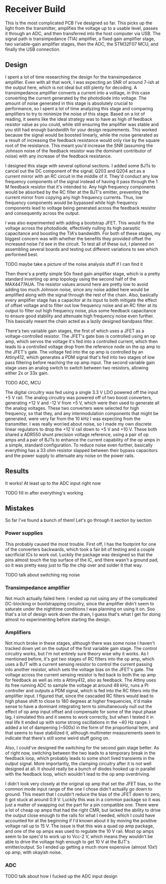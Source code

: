 # Receiver Build
This is the most complicated PCB I've designed so far.
This picks up the light from the transmitter, amplifies the voltage up to a usable level, passes it through an ADC, and then transferred into the host computer via USB.
The signal path is transimpedance (TIA) amplifier, a fixed gain amplifier stage, two variable-gain amplifier stages, then the ADC, the STM32F07 MCU, and finally the USB connection.

## Design
I spent a lot of time researching the design for the transimpedance amplifier.
Even with all that work, I was expecting an SNR of around 7-ish at the output here, which is not ideal but still plenty for decoding.
A transimpedance amplifier converts a current into a voltage, in this case converting the current generated by the photodiode into voltage.
The amount of noise generated in this stage is absolutely crucial to performance, so I spent a lot of time analyzing this stage and comparing amplifiers to try to minimize the noise of this stage.
Based on a lot of reading, it seems like the ideal strategy was to have as high of feedback resistor value as you could, while still ensuring the amplifier was stable and you still had enough bandwidth for your design requirements.
This worked because the signal would be boosted linearly, while the noise generated as a result of increasing the feedback resistance would only rise by the square root of the resistance.
This meant you'd increase the SNR (assuming the Johnson noise of the feedback resistor was the dominant contributor of noise) with any increase of the feedback resistance.

I designed this stage with several optional sections.
I added some BJTs to cancel out the DC component of the signal; Q203 and Q204 act as a current mirror with an RC circuit in the middle of it.
They'd conduct any low frequency components of the signal instead of having it pass through the 1 M feedback resistor that it's intended to.
Any high frequency components would be absorbed by the RC filter at the BJT's emitter, preventing the current mirror from copying any high frequency currents.
Thus, low frequency components would be bypassed while high frequency components lead to voltage being generated across the feedback resistor and consequently across the output.

I was also experimented with adding a bootstrap JFET.
This would fix the voltage across the photodiode, effectively nulling its high parasitic capacitance and boosting the TIA's bandwidth.
For both of these stages, my biggest concern was with whether the benefits they provided offset the increased noise I'd see in the circuit.
To test all of these out, I planned on assembling several boards and testing out different variations to see which performed best.

TODO maybe take a picture of the noise analysis stuff if I can find it

Then there's a pretty simple 50x fixed gain amplifier stage, which is a pretty standard inverting op amp topology using the second half of the MAX4477AUA.
The resistor values around here are pretty low to avoid adding too much Johnson noise, since any noise added here would be amplified along with the signal through the rest of the chain.
Also, basically every amplifier stage has a capacitor at its input to both mitigate the effect of offset voltage and to filter out low frequency noise and an RC filter at its output to filter out high frequency noise, plus some feedback capacitance to ensure good stability and attenuate high frequency noise even further.
This basically meant the chain acted as a lazily designed bandpass filter.

There's two variable gain stages, the first of which uses a JFET as a voltage-controlled resistor.
The JFET's gate bias is controlled using an op amp, which servos the voltage it's fed into a controlled current, which then leads to a controlled voltage drop from the reference node on the op amp to the JFET's gate.
The voltage fed into the op amp is controlled by an Attiny412, which generates a PDM signal that's fed into two stages of low pass filtering before reaching the op amp input.
The second variable gain stage uses an analog switch to switch between two resistors, allowing either 2x or 33x gain.

TODO ADC, MCU

The digital circuitry was fed using a single 3.3 V LDO powered off the input +5 V rail.
The analog circuitry was powered off of two boost converters, generating +12 V and -12 V from +5 V, which were then used to generate all the analog voltages.
These two converters were selected for high frequency, so that they, and any intermodulation components that might be generated, were very far from the 10 kHz I was expecting from the transmitter.
I was really worried about noise, so I made my own discrete linear regulators to drop the +12 V rail down to +5 V and +10 V.
These both shared a ADR550 shunt precision voltage reference, using a pair of op amps and a pair of BJTs to enhance the current capability of the op amps in a simple, standard configuration.
To reduce noise even further, basically everything has a 33 ohm resistor slapped between their bypass capacitors and the power supply to attenuate any noise on the power rails.

## Results
It works! At least up to the ADC input right now

TODO fill in after everything's working

## Mistakes
So far I've found a bunch of them!
Let's go through it section by section

### Power supplies
This probably caused the most trouble.
First off, I has the footprint for one of the converters backwards, which took a fair bit of testing and a couple sacrificial ICs to work out.
Luckily the package was designed so that the pins almost touch the top surface of the IC, and there wasn't a ground pad, so it was pretty easy just to flip the chip over and solder it that way.

TODO talk about switching reg noise

### Transimpedance amplifier
Not much actually failed here.
I ended up not using any of the complicated DC-blocking or bootstrapping circuitry, since the amplifier didn't seem to saturate under the nighttime conditions I was planning on using it on.
Soo that's a lot of design work down the drain, I guess that's what I get for doing almost no experimenting before starting the design.

### Amplifiers
Not much broke in these stages, although there was some noise I haven't tracked down yet on the output of the first variable gain stage.
The control circuitry works, but I'm not entirely sure theory wise why it works.
As I mentioned before, it's got two stages of RC filters into the op amp, which uses a BJT with a current sensing resistor to control the current passing into another resistor, which sets the voltage bias on the JFET's gate.
The voltage across the current sensing resistor is fed back to both the op amp for feedback as well as into a Attiny412, also as feedback.
The Attiny uses its free running ADC to sample the voltage at around 48 kHz, runs a PI controller and outputs a PDM signal, which is fed into the RC filters into the amplifier input.
I figured that, since the cascaded RC filters would lead to high phase shift to close to 180 degrees at higher frequencies, it'd make sense to have a dominant integrating term to simultaneously null out the effect of op amp input offset and compensate for some of the input phase lag.
I simulated this and it seems to work correctly, but when I tested it in real life it ended up with some strong oscillations in the ~40 Hz range.
I added a lot of dampening (~500x) in the form of the proportional term, and that seems to have stabilized it, although multimeter measurements seem to indicate that there's still some weird stuff going on.

Also, I could've designed the switching for the second gain stage better.
As of right now, switching between the two leads to a temporary break in the feedback loop, which probably leads to some short lived transients in the output signal.
More importantly, the clamping circuitry after it is not well designed at all.
It should really be a bunch of diodes hooked up in parallel with the feedback loop, which wouldn't lead to the op amp overdriving.

I didn't look very closely at the original op amp that set the JFET bias, so the common mode input range of the one I chose didn't actually go down to ground.
This meant that I couldn't reduce the bias of the JFET down to zero, it got stuck at around 0.9 V.
Luckily this was in a common package so it was just a matter of swapping out the part for a pin compatible one.
There were a lot of cheap op amps that had the right CMR, but lacked the ability to drive the output close enough to the rails for what I needed, which I could have accounted for at the beginning if I'd known about it by moving the positive voltage rail up to 15 V.
The issue is that this was a quad op amp package, and one of the op amps was used to regulate the 10 V rail.
Most op amps seem to be spec'd to work up to Vcc-2 V, which means they wouldn't be able to drive the voltage high enough to get 10 V at the BJT's emitter/output.
So I ended up getting a much more expensive (almost 10x!) op amp, with okayish noise.

### ADC

TODO talk about how I fucked up the ADC input design

